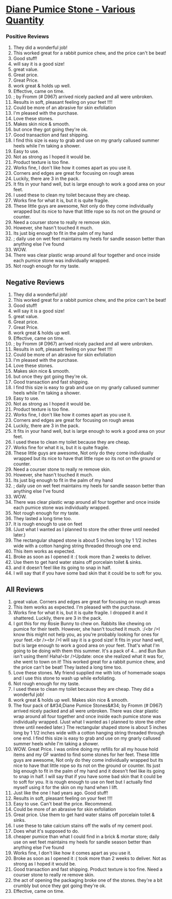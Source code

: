 # [Diane Pumice Stone - Various Quantity](https://products.checkmycream.com/products/Diane-Pumice-Stone-Various-Quantity.html)

### Positive Reviews

<ol>
      <li>They did a wonderful job!</li>
      <li>This worked great for a rabbit pumice chew, and the price can&#x27;t be beat!</li>
      <li>Good stuff!</li>
      <li>will say it is a good size!</li>
      <li>great value.</li>
      <li>Great price.</li>
      <li>Great Price.</li>
      <li>work great &amp; holds up well.  </li>
      <li>Effective, came on time.</li>
      <li>; by Fromm (# D967) arrived nicely packed and all were unbroken.</li>
      <li>Results in soft, pleasant feeling on your feet !!!!</li>
      <li>Could be more of an abrasive for skin exfoliation</li>
      <li>I&#x27;m pleased with the purchase.</li>
      <li>Love these stones.</li>
      <li>Makes skin nice &amp; smooth.</li>
      <li>but once they got going they&#x27;re ok.</li>
      <li>Good transaction and fast shipping.</li>
      <li>I find this size is easy to grab and use on my gnarly callused summer heels while I&#x27;m taking a shower.</li>
      <li>Easy to use.  </li>
      <li>Not as strong as I hoped it would be.</li>
      <li>Product texture is too fine.</li>
      <li>Works fine, I don&#x27;t like how it comes apart as you use it.</li>
      <li>Corners and edges are great for focusing on rough areas</li>
      <li>Luckily, there are 3 in the pack.</li>
      <li>It fits in your hand well, but is large enough to work a good area on your feet.</li>
      <li>I used these to clean my toilet because they are cheap.</li>
      <li>Works fine for what it is, but it is quite fragile.  </li>
      <li>These little guys are awesome, Not only do they come individually wrapped but its nice to have that little rope so its not on the ground or counter.</li>
      <li>Need a courser stone to really re remove skin.</li>
      <li>However, she hasn&#x27;t touched it much.</li>
      <li>Its just big enough to fit in the  palm of my hand</li>
      <li>; daily use on wet feet maintains my heels for sandle season better than anything else I&#x27;ve found</li>
      <li>WOW.</li>
      <li>There was clear plastic wrap around all four together and once inside each pumice stone was individually wrapped.</li>
      <li>Not rough enough for my taste.</li>
</ol>


<h2>Negative Reviews</h2>
<ol>
<li> They did a wonderful job!</li>
<li> This worked great for a rabbit pumice chew, and the price can&#x27;t be beat!</li>
<li> Good stuff!</li>
<li> will say it is a good size!</li>
<li> great value.</li>
<li> Great price.</li>
<li> Great Price.</li>
<li> work great &amp; holds up well.  </li>
<li> Effective, came on time.</li>
<li> ; by Fromm (# D967) arrived nicely packed and all were unbroken.</li>
<li> Results in soft, pleasant feeling on your feet !!!!</li>
<li> Could be more of an abrasive for skin exfoliation</li>
<li> I&#x27;m pleased with the purchase.</li>
<li> Love these stones.</li>
<li> Makes skin nice &amp; smooth.</li>
<li> but once they got going they&#x27;re ok.</li>
<li> Good transaction and fast shipping.</li>
<li> I find this size is easy to grab and use on my gnarly callused summer heels while I&#x27;m taking a shower.</li>
<li> Easy to use.  </li>
<li> Not as strong as I hoped it would be.</li>
<li> Product texture is too fine.</li>
<li> Works fine, I don&#x27;t like how it comes apart as you use it.</li>
<li> Corners and edges are great for focusing on rough areas</li>
<li> Luckily, there are 3 in the pack.</li>
<li> It fits in your hand well, but is large enough to work a good area on your feet.</li>
<li> I used these to clean my toilet because they are cheap.</li>
<li> Works fine for what it is, but it is quite fragile.  </li>
<li> These little guys are awesome, Not only do they come individually wrapped but its nice to have that little rope so its not on the ground or counter.</li>
<li> Need a courser stone to really re remove skin.</li>
<li> However, she hasn&#x27;t touched it much.</li>
<li> Its just big enough to fit in the  palm of my hand</li>
<li> ; daily use on wet feet maintains my heels for sandle season better than anything else I&#x27;ve found</li>
<li> WOW.</li>
<li> There was clear plastic wrap around all four together and once inside each pumice stone was individually wrapped.</li>
<li> Not rough enough for my taste.</li>
<li> They lasted a long time too.</li>
<li> It is rough enough to use on feet</li>
<li> (Just what I wanted as I planned to store the other three until needed later.)</li>
<li> The rectangular shaped stone is about 5 inches long by 1 1/2 inches wide with a cotton hanging string threaded through one end.</li>
<li> This item works as expected.</li>
<li> Broke as soon as I opened it :( took more than 2 weeks to deliver.</li>
<li> Use them to get hard water stains off porcelain toilet &amp; sinks.</li>
<li> and it doesn&#x27;t feel like its going to snap in half.</li>
<li> I will say that if you have some bad skin that it could be to soft for you.</li>
</ol>

<h2>All Reviews</h2>

<ol>
    <li> great value. Corners and edges are great for focusing on rough areas</li>
    <li> This item works as expected. I&#x27;m pleased with the purchase.</li>
    <li> Works fine for what it is, but it is quite fragile.  I dropped it and it shattered.  Luckily, there are 3 in the pack.</li>
    <li> I got this for my Rosie Bunny to chew on. Rabbits like chewing on pumice for their teeth. However, she hasn&#x27;t touched it much. :/&lt;br /&gt;I know this might not help you, as you&#x27;re probably looking for ones for your feet.&lt;br /&gt;&lt;br /&gt;I will say it is a good size! It fits in your hand well, but is large enough to work a good area on your feet. That&#x27;s what I&#x27;m going to be doing with them this summer. It&#x27;s a pack of 4... and Bun Bun isn&#x27;t using them! Haha!&lt;br /&gt;Update: once she realized what it was for, she went to town on it! This worked great for a rabbit pumice chew, and the price can&#x27;t be beat! They lasted a long time too.</li>
    <li> Love these stones. My friend supplied me with lots of homemade soaps and I use this stone to wash up while exfoliating.</li>
    <li> Not rough enough for my taste.</li>
    <li> I used these to clean my toilet because they are cheap. They did a wonderful job!</li>
    <li> work great &amp; holds up well.  Makes skin nice &amp; smooth.</li>
    <li> The four pack of &amp;#34;Diane Pumice Stones&amp;#34; by Fromm (# D967) arrived nicely packed and all were unbroken. There was clear plastic wrap around all four together and once inside each pumice stone was individually wrapped. (Just what I wanted as I planned to store the other three until needed later.) The rectangular shaped stone is about 5 inches long by 1 1/2 inches wide with a cotton hanging string threaded through one end. I find this size is easy to grab and use on my gnarly callused summer heels while I&#x27;m taking a shower.</li>
    <li> WOW. Great Price. I was online doing my refills for all my house hold items and my GF wanted to find some stones for her feet. These little guys are awesome, Not only do they come individually wrapped but its nice to have that little rope so its not on the ground or counter. Its just big enough to fit in the  palm of my hand and it doesn&#x27;t feel like its going to snap in half. I will say that if you have some bad skin that it could be to soft for you. It is rough enough to use on feet but I actually find myself using it for the skin on my hand when I lift.</li>
    <li> Just like the one I had years ago. Good stuff!</li>
    <li> Results in soft, pleasant feeling on your feet !!!!</li>
    <li> Easy to use.  Can&#x27;t beat the price.  Recommend.</li>
    <li> Could be more of an abrasive for skin exfoliation</li>
    <li> Great price. Use them to get hard water stains off porcelain toilet &amp; sinks.</li>
    <li> I use these to take calcium stains off the walls of my cement pool.</li>
    <li> Does what it&#x27;s supposed to do.</li>
    <li> cheaper pumice than what I could find in a brick &amp; mortar store; daily use on wet feet maintains my heels for sandle season better than anything else I&#x27;ve found</li>
    <li> Works fine, I don&#x27;t like how it comes apart as you use it.</li>
    <li> Broke as soon as I opened it :( took more than 2 weeks to deliver. Not as strong as I hoped it would be.</li>
    <li> Good transaction and fast shipping. Product texture is too fine. Need a courser stone to really re remove skin.</li>
    <li> the act of opening the packaging broke one of the stones. they&#x27;re a bit crumbly but once they got going they&#x27;re ok.</li>
    <li> Effective, came on time.</li>
</ol>




